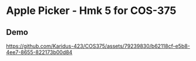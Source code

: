 # Apple Picker - Hmk 5 for COS-375

## Demo

https://github.com/Karidus-423/COS375/assets/79239830/b62118cf-e5b8-4ee7-8655-822173b00d84


